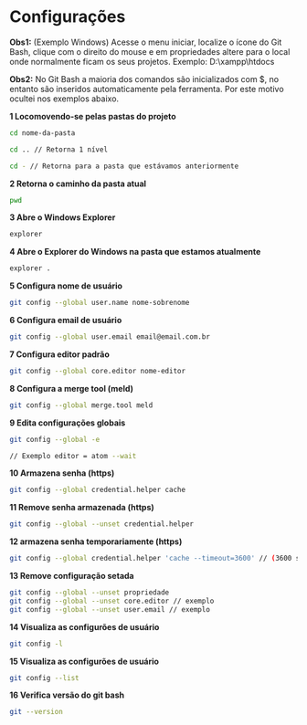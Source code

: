 # Configurações

**Obs1:** (Exemplo Windows) Acesse o menu iniciar, localize o ícone do Git Bash, clique com o direito do mouse e em propriedades altere para o local onde normalmente ficam os seus projetos. Exemplo: D:\xampp\htdocs

**Obs2:** No Git Bash a maioria dos comandos são inicializados com $, no entanto são inseridos automaticamente pela ferramenta. Por este motivo ocultei nos exemplos abaixo.


**1 Locomovendo-se pelas pastas do projeto**
```bash
cd nome-da-pasta

cd .. // Retorna 1 nível

cd - // Retorna para a pasta que estávamos anteriormente
```

**2 Retorna o caminho da pasta atual**
```bash
pwd
```

**3 Abre o Windows Explorer**
```bash
explorer
```

**4 Abre o Explorer do Windows na pasta que estamos atualmente**
```bash
explorer .
```

**5 Configura nome de usuário**
```bash
git config --global user.name nome-sobrenome
```

**6 Configura email de usuário**
```bash
git config --global user.email email@email.com.br
```

**7 Configura editor padrão**
```bash
git config --global core.editor nome-editor
```

**8 Configura a merge tool (meld)**
```bash
git config --global merge.tool meld
```

**9 Edita configurações globais**
```bash
git config --global -e

// Exemplo editor = atom --wait
```

**10 Armazena senha (https)**
```bash
git config --global credential.helper cache
```

**11 Remove senha armazenada (https)**
```bash
git config --global --unset credential.helper
```

**12 armazena senha temporariamente (https)**
```bash
git config --global credential.helper 'cache --timeout=3600' // (3600 segundos = 1 hora)
```

**13 Remove configuração setada**
```bash
git config --global --unset propriedade
git config --global --unset core.editor // exemplo
git config --global --unset user.email // exemplo
```

**14 Visualiza as configurões de usuário**
```bash
git config -l
```

**15 Visualiza as configurões de usuário**
```bash
git config --list
```

**16 Verifica versão do git bash**
```bash
git --version
```

